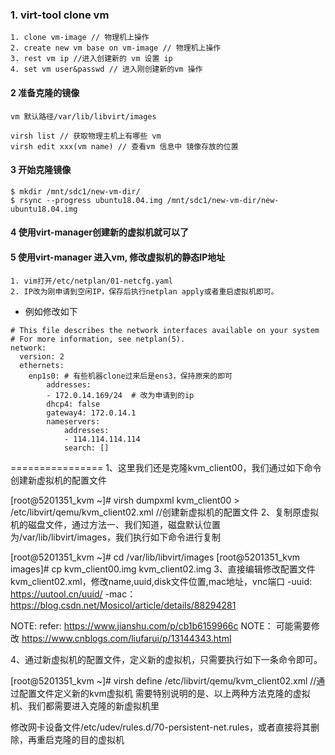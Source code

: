 
### 1. virt-tool clone vm
```
1. clone vm-image // 物理机上操作
2. create new vm base on vm-image // 物理机上操作
3. rest vm ip //进入创建新的 vm 设置 ip 
4. set vm user&passwd // 进入刚创建新的vm 操作
```
#### 2 准备克隆的镜像
```
vm 默认路径/var/lib/libvirt/images
```
```
virsh list // 获取物理主机上有哪些 vm
virsh edit xxx(vm name) // 查看vm 信息中 镜像存放的位置
```
#### 3 开始克隆镜像
```
$ mkdir /mnt/sdc1/new-vm-dir/
$ rsync --progress ubuntu18.04.img /mnt/sdc1/new-vm-dir/new-ubuntu18.04.img
```
#### 4 使用virt-manager创建新的虚拟机就可以了

#### 5 使用virt-manager 进入vm, 修改虚拟机的静态IP地址
```
1. vim打开/etc/netplan/01-netcfg.yaml
2. IP改为刚申请到空闲IP，保存后执行netplan apply或者重启虚拟机即可。
```
- 例如修改如下
```linux
# This file describes the network interfaces available on your system
# For more information, see netplan(5).
network:
  version: 2
  ethernets:
    enp1s0: # 有些机器clone过来后是ens3，保持原来的即可
        addresses:
        - 172.0.14.169/24  # 改为申请到的ip
        dhcp4: false
        gateway4: 172.0.14.1
        nameservers:
            addresses:
            - 114.114.114.114
            search: []
```


================
1、这里我们还是克隆kvm_client00，我们通过如下命令创建新虚拟机的配置文件

[root@5201351_kvm ~]# virsh dumpxml kvm_client00 > /etc/libvirt/qemu/kvm_client02.xml    //创建新虚拟机的配置文件
2、复制原虚拟机的磁盘文件，通过方法一、我们知道，磁盘默认位置为/var/lib/libvirt/images，我们执行如下命令进行复制

[root@5201351_kvm ~]# cd /var/lib/libvirt/images
[root@5201351_kvm images]# cp kvm_client00.img kvm_client02.img
3、直接编辑修改配置文件kvm_client02.xml，修改name,uuid,disk文件位置,mac地址，vnc端口
-uuid: https://uutool.cn/uuid/
-mac： https://blog.csdn.net/Mosicol/article/details/88294281

NOTE: refer: https://www.jianshu.com/p/cb1b6159966c
NOTE： 可能需要修改 https://www.cnblogs.com/liufarui/p/13144343.html

4、通过新虚拟机的配置文件，定义新的虚拟机，只需要执行如下一条命令即可。

[root@5201351_kvm ~]# virsh define /etc/libvirt/qemu/kvm_client02.xml   //通过配置文件定义新的kvm虚拟机
需要特别说明的是、以上两种方法克隆的虚拟机、我们都需要进入克隆的新虚拟机里

修改网卡设备文件/etc/udev/rules.d/70-persistent-net.rules，或者直接将其删除，再重启克隆的目的虚拟机

